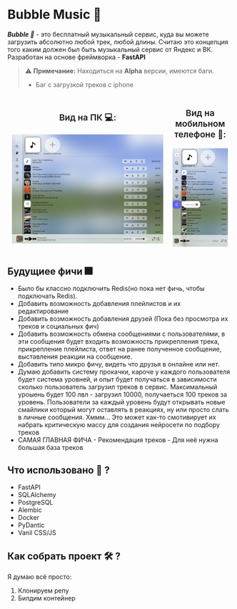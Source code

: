 # Bubble Music 🎈

***Bubble 🎈*** - это бесплатный музыкальный сервис, куда вы можете загрузить абсолютно любой трек, 
любой длины. Считаю это концепция того каким должен был быть музыкальный сервис от Яндекс и ВК.
Разработан на основе фреймворка - **FastAPI**

> ⚠ **Примечание:** Находиться на **Alpha** версии,
> имеются баги.
> - Баг с загрузкой треков с iphone

<div align="center" style="display: flex; align-items: center;">
    <div style="padding: 2%;">
        <p style="font-size: 1.2rem; font-weight: 600;">Вид на ПК 💻:</p>
        <img src="./screen/pc.png" />
    </div>
    <div style="padding: 2%;">
        <p style="font-size: 1.2rem; font-weight: 600;">Вид на мобильном телефоне 📱:</p>
        <img src="./screen/mobile.png" />
    </div>
</div>

## Будущиее фичи 🎆
- Было бы классно подключить Redis(но пока нет фичь, чтобы подключать Redis).
- Добавить возможность добавления плейлистов и их редактирование
- Добавить возможность добавления друзей (Пока без просмотра их треков и социальных фич)
- Добавить возможность обмена сообщениями с пользователями, в эти сообщения будет входить возможность прикрепления трека, прикрепление плейлиста, ответ на ранее полученное сообщение, выставления реакции на сообщение.
- Добавить типо микро фичу, видеть что друзья в онлайне или нет.
- Думаю добавить систему прокачки, кароче у каждого пользователя будет система уровней, и опыт будет получаться в зависимости сколько пользователь загрузил треков в сервис. Максимальный уроыень будет 100 лвл - загрузил 10000, получаеться 100 треков за уровень. Пользователи за каждый уровень будут открывать новые смайлики который могут оставлять в реакциях, ну или просто слать в личные сообщения. Хммм…
Это может как-то смотивирует их набрать критическую массу для создания нейросети по подбору треков
- САМАЯ ГЛАВНАЯ ФИЧА - Рекомендация треков - Для неё нужна большая база треков

## Что использовано 📝 ? 

- FastAPI
- SQLAlchemy
- PostgreSQL
- Alembic
- Docker
- PyDantic
- Vanil CSS/JS

## Как собрать проект 🛠 ?

Я думаю всё просто:
1) Клонируем репу
2) Билдим контейнер
